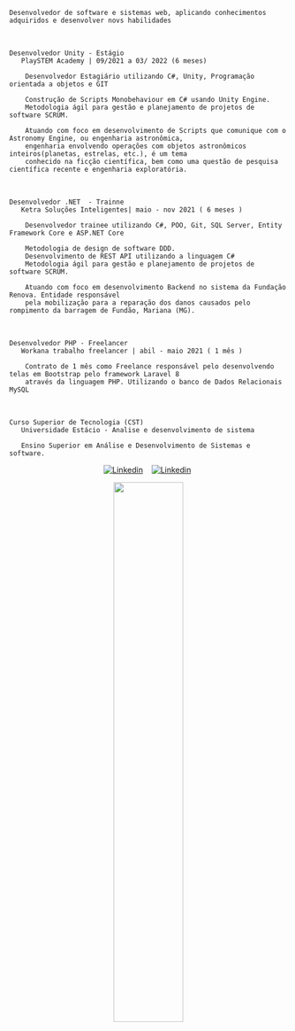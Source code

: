     Desenvolvedor de software e sistemas web, aplicando conhecimentos adquiridos e desenvolver novs habilidades
 
 
<br>
  
    Desenvolvedor Unity - Estágio 
       PlaySTEM Academy | 09/2021 a 03/ 2022 (6 meses) 

        Desenvolvedor Estagiário utilizando C#, Unity, Programação orientada a objetos e GIT

        Construção de Scripts Monobehaviour em C# usando Unity Engine.
        Metodologia ágil para gestão e planejamento de projetos de software SCRUM.

        Atuando com foco em desenvolvimento de Scripts que comunique com o Astronomy Engine, ou engenharia astronômica,
        engenharia envolvendo operações com objetos astronômicos inteiros(planetas, estrelas, etc.), é um tema 
        conhecido na ficção científica, bem como uma questão de pesquisa científica recente e engenharia exploratória.


<br>
  
    Desenvolvedor .NET  - Trainne
       Ketra Soluções Inteligentes| maio - nov 2021 ( 6 meses ) 

        Desenvolvedor trainee utilizando C#, POO, Git, SQL Server, Entity Framework Core e ASP.NET Core

        Metodologia de design de software DDD.
        Desenvolvimento de REST API utilizando a linguagem C#
        Metodologia ágil para gestão e planejamento de projetos de software SCRUM.

        Atuando com foco em desenvolvimento Backend no sistema da Fundação Renova. Entidade responsável
        pela mobilização para a reparação dos danos causados pelo rompimento da barragem de Fundão, Mariana (MG).

<br>

    Desenvolvedor PHP - Freelancer
       Workana trabalho freelancer | abil - maio 2021 ( 1 mês )

        Contrato de 1 mês como Freelance responsável pelo desenvolvendo telas em Bootstrap pelo framework Laravel 8
        através da linguagem PHP. Utilizando o banco de Dados Relacionais MySQL
<br>

    Curso Superior de Tecnologia (CST) 
       Universidade Estácio - Analise e desenvolvimento de sistema
            
       Ensino Superior em Análise e Desenvolvimento de Sistemas e software.          


<div>
   <p align="center">
    <a href="https://www.linkedin.com/in/alfredo-gomes-pereira-1ba665239"><img alt="Linkedin" src="https://img.shields.io/badge/-LinkedIn-blue?style=for-the-badge&logo=Linkedin&logoColor=white"></a>&nbsp;&nbsp;&nbsp;
    <a href="https://www.youtube.com/c/ÁreadaProgramação"><img alt="Linkedin" src="https://img.shields.io/youtube/channel/subscribers/UCXKSo8RSfVmrawXleZ-_arg?style=social"></a><a href="https://www.linkedin.com/in/alfredo1995/" target="_blank"></a>&nbsp;
  </p>
</div>

<p align="center"><img width=50% src="https://media.giphy.com/media/IThjAlJnD9WNO/giphy.gif"></p>

